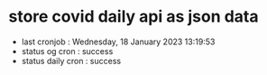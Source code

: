 # store covid daily api as json data

- last cronjob : Wednesday, 18 January 2023 13:19:53
- status og cron : success
- status daily cron : success
      
      